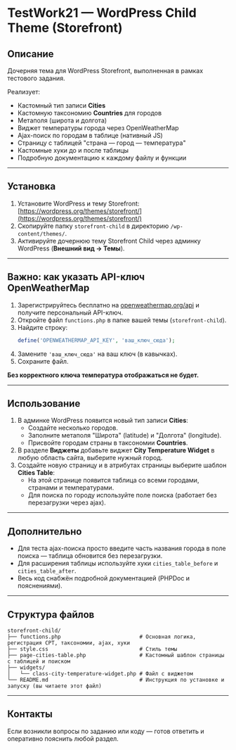 # TestWork21 — WordPress Child Theme (Storefront)

## Описание

Дочерняя тема для WordPress Storefront, выполненная в рамках тестового задания.

Реализует:
- Кастомный тип записи **Cities**
- Кастомную таксономию **Countries** для городов
- Метаполя (широта и долгота)
- Виджет температуры города через OpenWeatherMap
- Ajax-поиск по городам в таблице (нативный JS)
- Страницу с таблицей "страна — город — температура"
- Кастомные хуки до и после таблицы
- Подробную документацию к каждому файлу и функции

---

## Установка

1. Установите WordPress и тему Storefront:  
   [https://wordpress.org/themes/storefront/](https://wordpress.org/themes/storefront/)
2. Скопируйте папку `storefront-child` в директорию `/wp-content/themes/`.
3. Активируйте дочернюю тему Storefront Child через админку WordPress (**Внешний вид → Темы**).

---

## Важно: как указать API-ключ OpenWeatherMap

1. Зарегистрируйтесь бесплатно на [openweathermap.org/api](https://openweathermap.org/api) и получите персональный API-ключ.
2. Откройте файл `functions.php` в папке вашей темы (`storefront-child`).
3. Найдите строку:
   ```php
   define('OPENWEATHERMAP_API_KEY', 'ваш_ключ_сюда');
   ```
4. Замените `'ваш_ключ_сюда'` на ваш ключ (в кавычках).
5. Сохраните файл.

**Без корректного ключа температура отображаться не будет.**

---

## Использование

1. В админке WordPress появится новый тип записи **Cities**:
    - Создайте несколько городов.
    - Заполните метаполя "Широта" (latitude) и "Долгота" (longitude).
    - Присвойте городам страны в таксономии **Countries**.
2. В разделе **Виджеты** добавьте виджет **City Temperature Widget** в любую область сайта, выберите нужный город.
3. Создайте новую страницу и в атрибутах страницы выберите шаблон **Cities Table**:
    - На этой странице появится таблица со всеми городами, странами и температурами.
    - Для поиска по городу используйте поле поиска (работает без перезагрузки через ajax).

---

## Дополнительно

- Для теста ajax-поиска просто введите часть названия города в поле поиска — таблица обновится без перезагрузки.
- Для расширения таблицы используйте хуки `cities_table_before` и `cities_table_after`.
- Весь код снабжён подробной документацией (PHPDoc и пояснениями).

---

## Структура файлов

```
storefront-child/
├── functions.php                         # Основная логика, регистрация CPT, таксономии, ajax, хуки
├── style.css                             # Стиль темы
├── page-cities-table.php                 # Кастомный шаблон страницы с таблицей и поиском
├── widgets/
│   └── class-city-temperature-widget.php # Файл с виджетом
└── README.md                             # Инструкция по установке и запуску (вы читаете этот файл)
```

---

## Контакты

Если возникли вопросы по заданию или коду — готов ответить и оперативно пояснить любой раздел.
